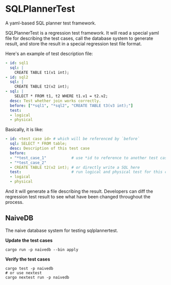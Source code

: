 # SQLPlannerTest

A yaml-based SQL planner test framework.

SQLPlannerTest is a regression test framework. It will read a special yaml file for describing
the test cases, call the database system to generate result, and store the result in a special
regression test file format.

Here's an example of test description file:

```yaml
- id: sql1
  sql: |
    CREATE TABLE t1(v1 int);
- id: sql2
  sql: |
    CREATE TABLE t2(v2 int);
- sql: |
    SELECT * FROM t1, t2 WHERE t1.v1 = t2.v2;
  desc: Test whether join works correctly.
  before: ["*sql1", "*sql2", "CREATE TABLE t3(v3 int);"]
  test:
  - logical
  - physical
```

Basically, it is like:

```yaml
- id: <test case id> # which will be referenced by `before`
  sql: SELECT * FROM table;
  desc: Description of this test case
  before:
  - "*test_case_1"           # use *id to reference to another test case
  - "*test_case_2"
  - CREATE TABLE t2(v2 int); # or directly write a SQL here
  test:                      # run logical and physical test for this case
  - logical
  - physical
```

And it will generate a file describing the result. Developers can diff the regression
test result to see what have been changed throughout the process.

## NaiveDB

The naive database system for testing sqlplannertest.

**Update the test cases**

```
cargo run -p naivedb --bin apply
```

**Verify the test cases**

```
cargo test -p naivedb
# or use nextest
cargo nextest run -p naivedb
```
